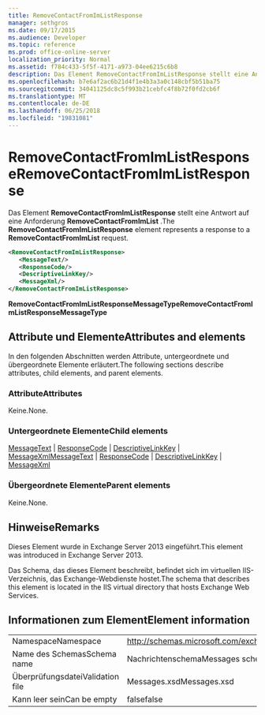 ```yaml
---
title: RemoveContactFromImListResponse
manager: sethgros
ms.date: 09/17/2015
ms.audience: Developer
ms.topic: reference
ms.prod: office-online-server
localization_priority: Normal
ms.assetid: f784c433-5f5f-4171-a973-04ee6215c6b8
description: Das Element RemoveContactFromImListResponse stellt eine Antwort auf eine Anforderung RemoveContactFromImList.
ms.openlocfilehash: b7e6af2ac6b21d4f1e4b3a3a0c148cbf5b51ba75
ms.sourcegitcommit: 34041125dc8c5f993b21cebfc4f8b72f0fd2cb6f
ms.translationtype: MT
ms.contentlocale: de-DE
ms.lasthandoff: 06/25/2018
ms.locfileid: "19831081"
---
```

# <a name="removecontactfromimlistresponse"></a><span data-ttu-id="7daaa-103">RemoveContactFromImListResponse</span><span class="sxs-lookup"><span data-stu-id="7daaa-103">RemoveContactFromImListResponse</span></span>

<span data-ttu-id="7daaa-104">Das Element **RemoveContactFromImListResponse** stellt eine Antwort auf eine Anforderung **RemoveContactFromImList** .</span><span class="sxs-lookup"><span data-stu-id="7daaa-104">The **RemoveContactFromImListResponse** element represents a response to a **RemoveContactFromImList** request.</span></span> 
  
```XML
<RemoveContactFromImListResponse>
   <MessageText/>
   <ResponseCode/>
   <DescriptiveLinkKey/>
   <MessageXml/>
</RemoveContactFromImListResponse>
```

 <span data-ttu-id="7daaa-105">**RemoveContactFromImListResponseMessageType**</span><span class="sxs-lookup"><span data-stu-id="7daaa-105">**RemoveContactFromImListResponseMessageType**</span></span>
## <a name="attributes-and-elements"></a><span data-ttu-id="7daaa-106">Attribute und Elemente</span><span class="sxs-lookup"><span data-stu-id="7daaa-106">Attributes and elements</span></span>

<span data-ttu-id="7daaa-107">In den folgenden Abschnitten werden Attribute, untergeordnete und übergeordnete Elemente erläutert.</span><span class="sxs-lookup"><span data-stu-id="7daaa-107">The following sections describe attributes, child elements, and parent elements.</span></span>
  
### <a name="attributes"></a><span data-ttu-id="7daaa-108">Attribute</span><span class="sxs-lookup"><span data-stu-id="7daaa-108">Attributes</span></span>

<span data-ttu-id="7daaa-109">Keine.</span><span class="sxs-lookup"><span data-stu-id="7daaa-109">None.</span></span>
  
### <a name="child-elements"></a><span data-ttu-id="7daaa-110">Untergeordnete Elemente</span><span class="sxs-lookup"><span data-stu-id="7daaa-110">Child elements</span></span>

<span data-ttu-id="7daaa-111">[MessageText](messagetext.md) | [ResponseCode](responsecode.md) | [DescriptiveLinkKey](descriptivelinkkey.md) | [MessageXml](messagexml.md)</span><span class="sxs-lookup"><span data-stu-id="7daaa-111">[MessageText](messagetext.md) | [ResponseCode](responsecode.md) | [DescriptiveLinkKey](descriptivelinkkey.md) | [MessageXml](messagexml.md)</span></span>
  
### <a name="parent-elements"></a><span data-ttu-id="7daaa-112">Übergeordnete Elemente</span><span class="sxs-lookup"><span data-stu-id="7daaa-112">Parent elements</span></span>

<span data-ttu-id="7daaa-113">Keine.</span><span class="sxs-lookup"><span data-stu-id="7daaa-113">None.</span></span>
  
## <a name="remarks"></a><span data-ttu-id="7daaa-114">Hinweise</span><span class="sxs-lookup"><span data-stu-id="7daaa-114">Remarks</span></span>

<span data-ttu-id="7daaa-115">Dieses Element wurde in Exchange Server 2013 eingeführt.</span><span class="sxs-lookup"><span data-stu-id="7daaa-115">This element was introduced in Exchange Server 2013.</span></span>
  
<span data-ttu-id="7daaa-116">Das Schema, das dieses Element beschreibt, befindet sich im virtuellen IIS-Verzeichnis, das Exchange-Webdienste hostet.</span><span class="sxs-lookup"><span data-stu-id="7daaa-116">The schema that describes this element is located in the IIS virtual directory that hosts Exchange Web Services.</span></span>
  
## <a name="element-information"></a><span data-ttu-id="7daaa-117">Informationen zum Element</span><span class="sxs-lookup"><span data-stu-id="7daaa-117">Element information</span></span>

|||
|:-----|:-----|
|<span data-ttu-id="7daaa-118">Namespace</span><span class="sxs-lookup"><span data-stu-id="7daaa-118">Namespace</span></span>  <br/> |http://schemas.microsoft.com/exchange/services/2006/messages  <br/> |
|<span data-ttu-id="7daaa-119">Name des Schemas</span><span class="sxs-lookup"><span data-stu-id="7daaa-119">Schema name</span></span>  <br/> |<span data-ttu-id="7daaa-120">Nachrichtenschema</span><span class="sxs-lookup"><span data-stu-id="7daaa-120">Messages schema</span></span>  <br/> |
|<span data-ttu-id="7daaa-121">Überprüfungsdatei</span><span class="sxs-lookup"><span data-stu-id="7daaa-121">Validation file</span></span>  <br/> |<span data-ttu-id="7daaa-122">Messages.xsd</span><span class="sxs-lookup"><span data-stu-id="7daaa-122">Messages.xsd</span></span>  <br/> |
|<span data-ttu-id="7daaa-123">Kann leer sein</span><span class="sxs-lookup"><span data-stu-id="7daaa-123">Can be empty</span></span>  <br/> |<span data-ttu-id="7daaa-124">false</span><span class="sxs-lookup"><span data-stu-id="7daaa-124">false</span></span>  <br/> |
   

